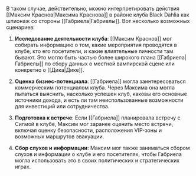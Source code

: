 В таком случае, действительно, можно интерпретировать действия [[Максим Краснов|Максима Краснова]] в районе клуба Black Dahlia как шпионаж со стороны [[Габриела|Габриелы]]. Вот несколько возможных сценариев:

1. **Исследование деятельности клуба**: [[Максим Краснов]] мог собирать информацию о том, какие мероприятия проводятся в клубе, кто его посетители, и какие влиятельные личности там бывают. Это могло быть частью более широкого плана [[Габриела|Габриелы]] по сбору данных о местной вампирской сцене или конкретно о [[Дика|Дике]].
    
2. **Оценка бизнес-потенциала**: [[Габриела]] могла заинтересоваться коммерческим потенциалом клуба. Через Максима она могла пытаться выяснить, насколько успешен клуб, каковы его основные источники дохода, и есть ли там неиспользованные возможности для инвестиций или сотрудничества.
    
3. **Подготовка к встрече**: Если [[Габриела]] планировала встречу с Сигмой в клубе, Максим мог заранее оценить место встречи, включая оценку безопасности, расположения VIP-зоны и возможных маршрутов эвакуации.
    
4. **Сбор слухов и информации**: Максим мог также заниматься сбором слухов и информации о клубе и его посетителях, чтобы Габриела могла использовать это в своих политических и стратегических играх.